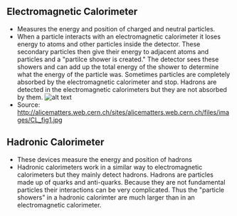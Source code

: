 ## Electromagnetic Calorimeter
 * Measures the energy and position of charged and neutral particles.
 * When a particle interacts with an electromagnetic calorimeter it loses energy to atoms and other particles inside the detector. These secondary particles then give their energy to adjacent atoms and particles and a "partilce shower is created." The detector sees these showers and can add up the total energy of the shower to determine what the energy of the particle was. Sometimes particles are completely absorbed by the electromagnetic calorimeter and stop. Hadrons are detected in the electromagnetic calorimeters but they are not absorbed by them.
 ![alt text](/img/Simple_Slice.png "Typical detector layout, showing particle showers")
 * Source: http://alicematters.web.cern.ch/sites/alicematters.web.cern.ch/files/images/CL_fig1.jpg

## Hadronic Calorimeter
 * These devices measure the energy and position of hadrons
 * Hadronic calorimeters work in a similar way to electromagnetic calorimeters but they mainly detect hadrons. Hadrons are particles made up of quarks and anti-quarks. Because they are not fundamental particles their interactions can be very complicated. Thus the "particle showers" in a hadronic calorimter are much larger than in an electromagnetic calorimeter.
